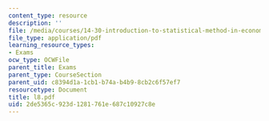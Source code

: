 ```yaml
---
content_type: resource
description: ''
file: /media/courses/14-30-introduction-to-statistical-method-in-economics-spring-2006/2de5365c923d1281761e687c10927c8e_l8.pdf
file_type: application/pdf
learning_resource_types:
- Exams
ocw_type: OCWFile
parent_title: Exams
parent_type: CourseSection
parent_uid: c8394d1a-1cb1-b74a-b4b9-8cb2c6f57ef7
resourcetype: Document
title: l8.pdf
uid: 2de5365c-923d-1281-761e-687c10927c8e
---
```

